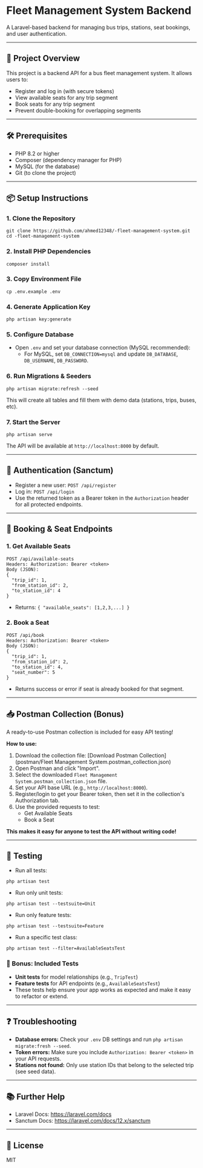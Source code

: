 # Fleet Management System Backend

A Laravel-based backend for managing bus trips, stations, seat bookings, and user authentication.

---

## 🚀 Project Overview
This project is a backend API for a bus fleet management system. It allows users to:
- Register and log in (with secure tokens)
- View available seats for any trip segment
- Book seats for any trip segment
- Prevent double-booking for overlapping segments

---

## 🛠️ Prerequisites
- PHP 8.2 or higher
- Composer (dependency manager for PHP)
- MySQL (for the database)
- Git (to clone the project)

---

## 📦 Setup Instructions

### 1. Clone the Repository
```
git clone https://github.com/ahmed12348/-fleet-management-system.git
cd -fleet-management-system
```

### 2. Install PHP Dependencies
```
composer install
```

### 3. Copy Environment File
```
cp .env.example .env
```

### 4. Generate Application Key
```
php artisan key:generate
```

### 5. Configure Database
- Open `.env` and set your database connection (MySQL recommended):
  - For MySQL, set `DB_CONNECTION=mysql` and update `DB_DATABASE`, `DB_USERNAME`, `DB_PASSWORD`.

### 6. Run Migrations & Seeders
```
php artisan migrate:refresh --seed
```
This will create all tables and fill them with demo data (stations, trips, buses, etc).



### 7. Start the Server
```
php artisan serve
```
The API will be available at `http://localhost:8000` by default.

---

## 🔑 Authentication (Sanctum)
- Register a new user: `POST /api/register`
- Log in: `POST /api/login`
- Use the returned token as a Bearer token in the `Authorization` header for all protected endpoints.

---

## 🚌 Booking & Seat Endpoints

### 1. Get Available Seats
```
POST /api/available-seats
Headers: Authorization: Bearer <token>
Body (JSON):
{
  "trip_id": 1,
  "from_station_id": 2,
  "to_station_id": 4
}
```
- Returns: `{ "available_seats": [1,2,3,...] }`

### 2. Book a Seat
```
POST /api/book
Headers: Authorization: Bearer <token>
Body (JSON):
{
  "trip_id": 1,
  "from_station_id": 2,
  "to_station_id": 4,
  "seat_number": 5
}
```
- Returns success or error if seat is already booked for that segment.

---

## 📥 Postman Collection (Bonus)

A ready-to-use Postman collection is included for easy API testing!

**How to use:**
1. Download the collection file: [Download Postman Collection](postman/Fleet Management System.postman_collection.json)
2. Open Postman and click "Import".
3. Select the downloaded `Fleet Management System.postman_collection.json` file.
4. Set your API base URL (e.g., `http://localhost:8000`).
5. Register/login to get your Bearer token, then set it in the collection's Authorization tab.
6. Use the provided requests to test:
   - Get Available Seats
   - Book a Seat

**This makes it easy for anyone to test the API without writing code!**

---

## 🧪 Testing
- Run all tests:
```
php artisan test
```
- Run only unit tests:
```
php artisan test --testsuite=Unit
```
- Run only feature tests:
```
php artisan test --testsuite=Feature
```
- Run a specific test class:
```
php artisan test --filter=AvailableSeatsTest
```

### 🎁 Bonus: Included Tests
- **Unit tests** for model relationships (e.g., `TripTest`)
- **Feature tests** for API endpoints (e.g., `AvailableSeatsTest`)
- These tests help ensure your app works as expected and make it easy to refactor or extend.

---

## ❓ Troubleshooting
- **Database errors:** Check your `.env` DB settings and run `php artisan migrate:fresh --seed`.
- **Token errors:** Make sure you include `Authorization: Bearer <token>` in your API requests.
- **Stations not found:** Only use station IDs that belong to the selected trip (see seed data).

---

## 📚 Further Help
- Laravel Docs: https://laravel.com/docs
- Sanctum Docs: https://laravel.com/docs/12.x/sanctum

---

## 📝 License
MIT
